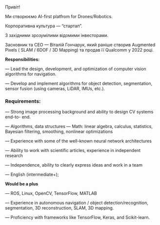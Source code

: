 Привіт!

Ми створюємо AI-first platfrom for Drones/Robotics.

Корпоративна культура — “стартап”.

З західними зрозумілими відомими інвесторами.

Засновник та СЕО — Віталій Гончарук, який раніше створив Augmented Pixels (
SLAM / 6DOF / 3D Mapping) та продав її Qualcomm у 2022 році.

**Responsibilities:**

— Lead the design, development, and optimization of computer vision algorithms
for navigation.

— Develop and implement algorithms for object detection, segmentation, sensor
fusion (using cameras, LiDAR, IMUs, etc.).

### Requirements:

— Strong image processing background and ability to design CV systems end-to-
end.

— Algorithms, data structures — Math: linear algebra, calculus, statistics,
Bayesian filtering, smoothing, nonlinear optimizations

— Experience with some of the well-known neural network architectures

— Ability to work with scientific articles, experience in independent research

— Independence, ability to clearly express ideas and work in a team

— English (intermediate+);

**Would be a plus**

— ROS, Linux, OpenCV, TensorFlow, MATLAB

— Experience in autonomous navigation / object detection/recognition,
segmentation, 3D reconstruction, SLAM, 3D mapping.

— Proficiency with frameworks like TensorFlow, Keras, and Scikit-learn.